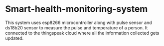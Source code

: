 # Smart-health-monitoring-system
This system uses esp8266 microcontroller along with pulse sensor and ds18b20 sensor to measure the pulse and temperature of a person. It connected to the thingspeak cloud where all the information collected gets updated.
